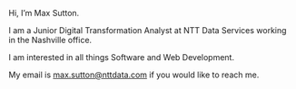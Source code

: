 Hi, I’m Max Sutton.

I am a Junior Digital Transformation Analyst at NTT Data Services working in the Nashville office.

I am interested in all things Software and Web Development.

My email is max.sutton@nttdata.com if you would like to reach me.
